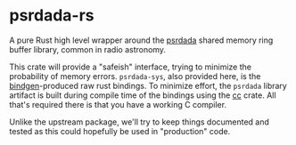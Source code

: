 # psrdada-rs

A pure Rust high level wrapper around the
[psrdada](http://psrdada.sourceforge.net/) shared memory ring buffer library,
common in radio astronomy.

This crate will provide a "safeish" interface, trying to minimize the probability
of memory errors. `psrdada-sys`, also provided here, is the
[bindgen](https://github.com/rust-lang/rust-bindgen)-produced raw rust bindings.
To minimize effort, the `psrdada` library artifact is built during compile time
of the bindings using the [cc](https://docs.rs/cc/latest/cc/) crate. All that's
required there is that you have a working C compiler.

Unlike the upstream package, we'll try to keep things documented and tested as
this could hopefully be used in "production" code.
